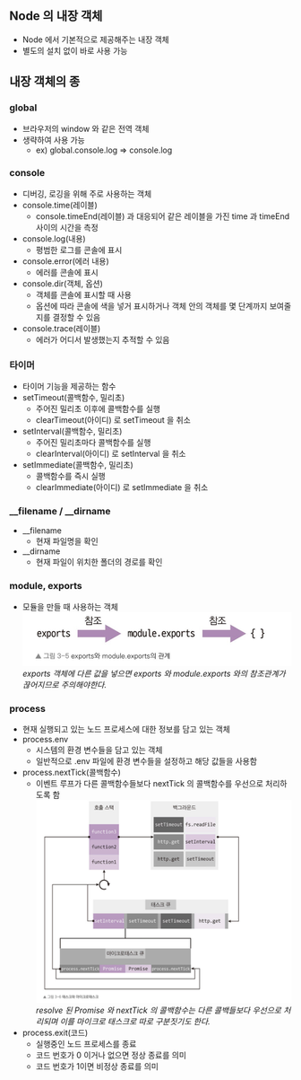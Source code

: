## Node 의 내장 객체
- Node 에서 기본적으로 제공해주는 내장 객체
- 별도의 설치 없이 바로 사용 가능

## 내장 객체의 종
### global
- 브라우저의 window 와 같은 전역 객체
- 생략하여 사용 가능
  - ex) global.console.log => console.log

### console
- 디버깅, 로깅을 위해 주로 사용하는 객체
- console.time(레이블)
  - console.timeEnd(레이블) 과 대응되어 같은 레이블을 가진 time 과 timeEnd 사이의 시간을 측정
- console.log(내용)
  - 평범한 로그를 콘솔에 표시
- console.error(에러 내용)
  - 에러를 콘솔에 표시
- console.dir(객체, 옵션)
  - 객체를 콘솔에 표시할 때 사용
  - 옵션에 따라 콘솔에 색을 넣거 표시하거나 객체 안의 객체를 몇 단계까지 보여줄지를 결정할 수 있음
- console.trace(레이블)
  - 에러가 어디서 발생했는지 추적할 수 있음

### 타이머
- 타이머 기능을 제공하는 함수
- setTimeout(콜백함수, 밀리초)
  - 주어진 밀리초 이후에 콜백함수를 실행
  - clearTimeout(아이디) 로 setTimeout 을 취소
- setInterval(콜백함수, 밀리초)
  - 주어진 밀리초마다 콜백함수를 실행
  - clearInterval(아이디) 로 setInterval 을 취소
- setImmediate(콜백함수, 밀리초)
  - 콜백함수를 즉시 실행
  - clearImmediate(아이디) 로 setImmediate 을 취소

### __filename / __dirname
- __filename
  - 현재 파일명을 확인
- __dirname
  - 현재 파일이 위치한 폴더의 경로를 확인

### module, exports
- 모듈을 만들 때 사용하는 객체  
![img.png](img/module.png)  
*exports 객체에 다른 값을 넣으면 exports 와 module.exports 와의 참조관계가 끊어지므로 주의해야한다.*

### process
- 현재 실행되고 있는 노드 프로세스에 대한 정보를 담고 있는 객체
- process.env
  - 시스템의 환경 변수들을 담고 있는 객체
  - 일반적으로 .env 파일에 환경 변수들을 설정하고 해당 값들을 사용함
- process.nextTick(콜백함수)
  - 이벤트 루프가 다른 콜백함수들보다 nextTick 의 콜백함수를 우선으로 처리하도록 함  
    ![img.png](img/task.png)  
    *resolve 된 Promise 와 nextTick 의 콜백함수는 다른 콜백들보다 우선으로 처리되며 이를 마이크로 태스크로 따로 구분짓기도 한다.*
- process.exit(코드)
  - 실행중인 노드 프로세스를 종료
  - 코드 번호가 0 이거나 없으면 정상 종료를 의미
  - 코드 번호가 1이면 비정상 종료를 의미
